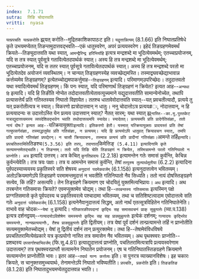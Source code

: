 ```yaml
---
index:  7.1.71
sutra:  तिङि चोदात्तवति
vritti:  nyasa
---
```


`यत्प्रपचति यत्प्रकरोति` झ्र्यत् करोति--मुद्रितकाशिकापाठःट इति। `यद्वृत्तान्नित्यम्` (8.1.66) इति निघातप्रतिषेधे कृते उभयमप्येतत् तिङन्तमुदात्तवद्भवति--एकं धातुस्वरेण, अपरं प्रत्ययस्वरेण।
इहेदं तिङग्रहणमेवमर्थं क्रियते--तिङ्युदात्तवति यथा स्यात्, `आमन्द्रैरिन्द्र हरिभिर्याहि` इत्यत्र मन्द्रशब्दे मा भूदित्येवमर्थम्; एतच्चाप्रयोजनम्, यदि स तत्र स्यात् पूर्वसूत्रे गतावित्येतदपार्थकं स्यात्। अस्य हि तत्र मन्द्रशब्दे मा भूदित्येवमर्थम्; एतच्चाप्रयोजनम्, यदि स ततर स्यात् पूर्वसूत्रे गतावित्येतदपार्थकं स्यात्। अस्य हि तत्र मन्द्रशब्दे परतो मा भूदित्येतदेव अयोजनं व्यवस्थितम्। न चान्यत् तिङ्ग्रहणस्येह व्यवच्छेद्यमस्ति। तस्माद्व्यवच्छेद्याभावान्न कर्त्तव्यमेव तिङ्ग्रहणम्? इत्येतच्चोद्यमपाकर्त्तुमाह--`तिङ्ग्रहणम्` इत्यादि। परिमाणम्उपरिच्छेदः। तदुदात्तवतो यथा स्यादित्येवमर्थं तिङ्ग्रहणम्। किं पनः स्यात्, यदि परिमाणार्थं तिङ्ग्रहणं न क्रियेत? इत्यत आह--`अन्यथा हि` इत्यादि। यदि हि तिङीति नोप्येत तदोदात्तवतीत्येतावत्युच्यमाने यद्युदात्तवतीति सामान्येनोच्येत, तथापि प्रत्यासत्तेर्यं प्रति गतिस्तस्यव निघातो विज्ञायेत। ततश्च धातावेवोदात्तवति स्यात्--यत् प्रवचतीत्यादौ, प्रत्यये तु यत् प्रकरोतीत्यत्र न स्यात्। विकरणो ह्यत्रोदात्तवान् न धातुः। ननु चोदात्तोऽत्र प्रत्यय#ः, नोदात्तवान्, न हि प्रत्ययादन्यः स उदात्तोऽस्ति येन प्रत्यय उदात्तवान् स्यात्? नैतत् सारम्; यथा स्यात् झ्र्`नास्ति--का.मु.पुस्तकेट यत्राद्युदात्तत्वमस्य व्यपदेशिवद्भावेन भवति तथोदात्तत्वमपि स्यादेव। स्यादेतत्। प्रत्ययमपि प्रति प्रादेर्गतिसंज्ञा, ततो नायं दोषः? इत्यत आह--`यत्क्रियायुक्ताः` इत्यादि। इतिकरणो हेतौ। यस्मात् यत्क्रियायुक्ताः प्रादयस्तं प्रति तेषां गत्युपसर्गसंज्ञा, तस्माद्धातुमेव प्रति गतिसंज्ञा, न प्रत्ययम्। यदि हि प्रत्ययोऽपि धातुवत् क्रियावचन स्यात्, तमपि प्रति प्रादयो गतिसंज्ञां प्रपद्येरन्। न चासौ क्रियावचनः, तस्मान्न प्रत्ययं प्रति प्रादीनां गतिसंज्ञाः।
`आमन्ते तर्हि` इत्यादि। प्रपचतितरामिति `तिङश्च` (5.3.56) इति तरप्, तदन्तात् `किमेत्तिङ्` (5.4.11) इत्यादिनामि कृते सत्यामन्तमेतद्भवति। न तिङन्तम्। ततो यदि तिङि चेति तिङग्रहणं न क्रियेत, तस्मिन्नामन्ते परतो गतिनिघातो न प्राप्नोति। अत्र` इत्यादि उत्तरम्। अत्र केचित् `कुगतिप्रादयः` (2.2.18) इत्यामन्तेन गतेः समासं कुर्वन्ति, केचिन्न कुर्वन्त्येवेति। तत्र त्रयः पक्षाः। तत्र य आमन्तेन समासं कुर्वन्ति, तेषां `तत्पुरुष तुल्यार्थतूतीया` (6.2.2) इत्यादिना पूर्वपदस्याव्ययस्य प्रकृतिस्वरे सति शेषस्य `अनुदात्तं पदमेकवर्जम्` (6.1.158) इत्यनुदात्तत्वेन भवितव्यम्। अतोऽक्रियमाणेऽपि तिङ्ग्रहणे परमामन्तमुदात्तं न भवतीति गतिनिघातो नैव सिध्यति। ततो नायं दोषस्तिङ्ग्रहणे सत्येव, किं तर्हि? असत्यपि। तेन तिङ्ग्रहणे क्रियमाण एव चोदयितुं युक्तमित्यभिप्रायः।
`अथ` इत्यादि। अथ तरबन्तेन गतिसमासः क्रियते? एवमप्युक्तमेव चोद्यम्। तथा हि--`तरबन्तस्य गतिसमासः` इत्यस्मिन् पक्षे प्राग्गतिसमासे कृते पूर्वपदस्य च प्रकृतिस्वरत्वे पश्चादामा भवितव्यम्, तथा च सतिशिष्टत्वादाम एवोदात्तत्वे सति गतेः `अनुदात्तं पदेमेकवर्जम्` (6.1.158) इत्यनेनैवानुदात्तत्वं सिद्धम्, अतो नार्थं एतत्सूत्रविहितेन गतिनिघातेनेति। वाभावे वाह चोदकः--`येषां तु` इत्यादि। `गतिकारकीपपदानां कृद्भिः सह समासवचनं प्राक् सुबुत्पत्तेः` (व्या.प.138) इत्यत्र दर्शनद्वयम्--`गत्यादयोऽविशेषेण समस्यन्ते कृद्भिः सह सह प्राक्सुबुत्पत्तेः` इत्येकं दर्शनम्; `गत्यादयः कृद्भिरेव समस्यन्ते, नान्यप्रत्ययान्तैः, तैश्च प्राक्सुबुत्पत्तेः` इति द्वितीयम्। तत्र येषां पूर्वं दर्शनं तान्प्रत्यामन्ते तर्हि न प्राप्नोतीति सत्यमयुक्तमेतच्चोद्यम्। येषां तु द्वितीयं दर्शनं तान् प्रत्युरक्तमेव। तथा हि--तेषामेवंविधविषये प्रपचतितरामित्येवंप्रकारे यत्र कृत्प्रयोगो नास्ति तत्र समासेन नैव भवितव्यम्। अथ पृथक्स्वरः प्राप्नोति--प्रशब्दस्य `उपसर्गाश्चाभिवर्जम्` (फि.सू.4.81) इत्याद्युदात्तत्वं प्राप्नोति, पचतितरामित्यत्रापि प्रत्ययस्वरेणाम उदात्तत्वम्? तत्र पृथक्स्वरप्राप्तौ सत्यामनेन निघातेन प्रयोजनम्। एष च गतिनिघातस्तिङग्रहणे क्रियमाणे सत्यामन्तेन प्राप्नोतीति भावः। इतर आह--`तदर्थ यत्नः कर्त्तव्यः` इति। स पुनरत्र व्याख्यानविशेषः। इह चकारः क्रियते, स चानुक्तसमुच्चयार्थः, तेनामन्तेऽपि निघातो भविष्यतीति।
`प्रपचति, प्रकरोति` इति। `तिङङतिङ` (8.1.28) इति निघातादुभयमप्येतदुदात्तवन्न भवति।।

